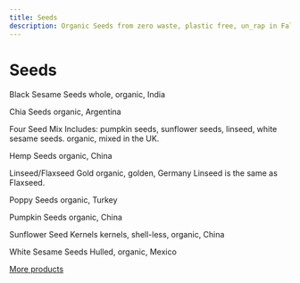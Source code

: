 ```yaml
---
title: Seeds
description: Organic Seeds from zero waste, plastic free, un_rap in Falmouth
---
```

# Seeds

Black Sesame Seeds
whole, organic, India

Chia Seeds
organic, Argentina

Four Seed Mix
Includes: pumpkin seeds, sunflower seeds, linseed, white sesame seeds. organic, mixed in the UK.

Hemp Seeds
organic, China

Linseed/Flaxseed Gold
organic, golden, Germany Linseed is the same as Flaxseed.

Poppy Seeds
organic, Turkey

Pumpkin Seeds
organic, China

Sunflower Seed Kernels
kernels, shell-less, organic, China

White Sesame Seeds
Hulled, organic, Mexico

[More products](/howto/fill-containers.html)
